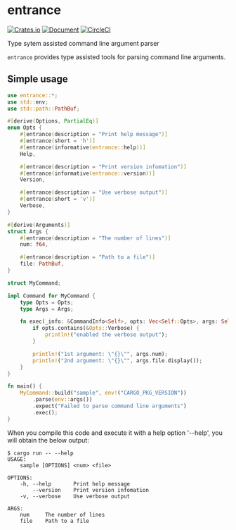 entrance
========

[![Crates.io](https://img.shields.io/crates/v/entrance.svg)](https://crates.io/crates/entrance)
[![Document](https://docs.rs/entrance/badge.svg)](https://docs.rs/entrance)
[![CircleCI](https://circleci.com/gh/0ncorhynchus/entrance.svg?style=shield)](https://circleci.com/gh/0ncorhynchus/entrance)

Type sytem assisted command line argument parser

`entrance` provides type assisted tools for parsing command line arguments.

Simple usage
------------

```rust
use entrance::*;
use std::env;
use std::path::PathBuf;

#[derive(Options, PartialEq)]
enum Opts {
    #[entrance(description = "Print help message")]
    #[entrance(short = 'h')]
    #[entrance(informative(entrance::help))]
    Help,

    #[entrance(description = "Print version infomation")]
    #[entrance(informative(entrance::version))]
    Version,

    #[entrance(description = "Use verbose output")]
    #[entrance(short = 'v')]
    Verbose,
}

#[derive(Arguments)]
struct Args {
    #[entrance(description = "The number of lines")]
    num: f64,

    #[entrance(description = "Path to a file")]
    file: PathBuf,
}

struct MyCommand;

impl Command for MyCommand {
    type Opts = Opts;
    type Args = Args;

    fn exec(_info: &CommandInfo<Self>, opts: Vec<Self::Opts>, args: Self::Args) {
        if opts.contains(&Opts::Verbose) {
            println!("enabled the verbose output");
        }

        println!("1st argument: \"{}\"", args.num);
        println!("2nd argument: \"{}\"", args.file.display());
    }
}

fn main() {
    MyCommand::build("sample", env!("CARGO_PKG_VERSION"))
        .parse(env::args())
        .expect("Failed to parse command line arguments")
        .exec();
}
```

When you compile this code and execute it with a help option '--help', you will obtain the below output:

```console
$ cargo run -- --help
USAGE:
    sample [OPTIONS] <num> <file>

OPTIONS:
    -h, --help       Print help message
        --version    Print version infomation
    -v, --verbose    Use verbose output

ARGS:
    num     The number of lines
    file    Path to a file
```

